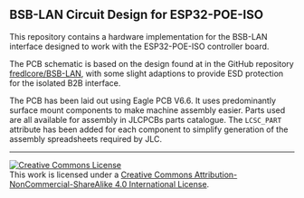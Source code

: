 BSB-LAN Circuit Design for ESP32-POE-ISO
----

This repository contains a hardware implementation for the BSB-LAN interface designed to work with the ESP32-POE-ISO controller board.

The PCB schematic is based on the design found at in the GitHub repository [fredlcore/BSB-LAN](https://github.com/fredlcore/BSB-LAN/), with some slight adaptions to provide ESD protection for the isolated B2B interface. 

The PCB has been laid out using Eagle PCB V6.6. It uses predominantly surface mount components to make machine assembly easier. Parts used are all available for assembly in JLCPCBs parts catalogue. The `LCSC_PART` attribute has been added for each component to simplify generation of the assembly spreadsheets required by JLC.


---

<a rel="license" href="http://creativecommons.org/licenses/by-nc-sa/4.0/"><img alt="Creative Commons License" style="border-width:0" src="https://i.creativecommons.org/l/by-nc-sa/4.0/88x31.png" /></a><br />This work is licensed under a <a rel="license" href="http://creativecommons.org/licenses/by-nc-sa/4.0/">Creative Commons Attribution-NonCommercial-ShareAlike 4.0 International License</a>.  
